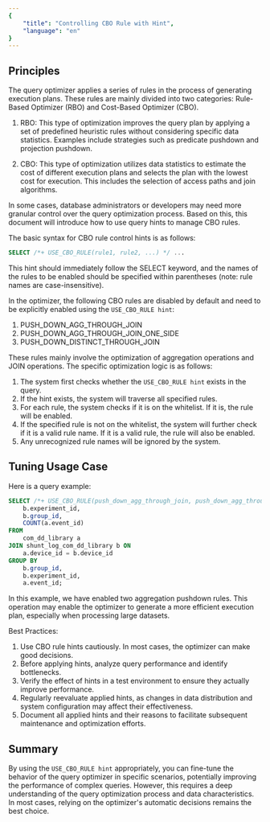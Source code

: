 ```yaml
---
{
    "title": "Controlling CBO Rule with Hint",
    "language": "en"
}
---
```


<!-- 
Licensed to the Apache Software Foundation (ASF) under one
or more contributor license agreements.  See the NOTICE file
distributed with this work for additional information
regarding copyright ownership.  The ASF licenses this file
to you under the Apache License, Version 2.0 (the
"License"); you may not use this file except in compliance
with the License.  You may obtain a copy of the License at

  http://www.apache.org/licenses/LICENSE-2.0

Unless required by applicable law or agreed to in writing,
software distributed under the License is distributed on an
"AS IS" BASIS, WITHOUT WARRANTIES OR CONDITIONS OF ANY
KIND, either express or implied.  See the License for the
specific language governing permissions and limitations
under the License.
-->

## Principles

The query optimizer applies a series of rules in the process of generating execution plans. These rules are mainly divided into two categories: Rule-Based Optimizer (RBO) and Cost-Based Optimizer (CBO).

1. RBO: This type of optimization improves the query plan by applying a set of predefined heuristic rules without considering specific data statistics. Examples include strategies such as predicate pushdown and projection pushdown.

2. CBO: This type of optimization utilizes data statistics to estimate the cost of different execution plans and selects the plan with the lowest cost for execution. This includes the selection of access paths and join algorithms.

In some cases, database administrators or developers may need more granular control over the query optimization process. Based on this, this document will introduce how to use query hints to manage CBO rules.

The basic syntax for CBO rule control hints is as follows:

```sql
SELECT /*+ USE_CBO_RULE(rule1, rule2, ...) */ ...
```

This hint should immediately follow the SELECT keyword, and the names of the rules to be enabled should be specified within parentheses (note: rule names are case-insensitive).

In the optimizer, the following CBO rules are disabled by default and need to be explicitly enabled using the `USE_CBO_RULE hint`:

1. PUSH_DOWN_AGG_THROUGH_JOIN
2. PUSH_DOWN_AGG_THROUGH_JOIN_ONE_SIDE
3. PUSH_DOWN_DISTINCT_THROUGH_JOIN

These rules mainly involve the optimization of aggregation operations and JOIN operations. The specific optimization logic is as follows:

1. The system first checks whether the `USE_CBO_RULE hint` exists in the query.
2. If the hint exists, the system will traverse all specified rules.
3. For each rule, the system checks if it is on the whitelist. If it is, the rule will be enabled.
4. If the specified rule is not on the whitelist, the system will further check if it is a valid rule name. If it is a valid rule, the rule will also be enabled.
5. Any unrecognized rule names will be ignored by the system.

## Tuning Usage Case

Here is a query example:

```sql
SELECT /*+ USE_CBO_RULE(push_down_agg_through_join, push_down_agg_through_join_one_side) */    a.event_id,
    b.experiment_id,
    b.group_id,
    COUNT(a.event_id)
FROM
    com_dd_library a
JOIN shunt_log_com_dd_library b ON
    a.device_id = b.device_id
GROUP BY
    b.group_id,
    b.experiment_id,
    a.event_id;
```

In this example, we have enabled two aggregation pushdown rules. This operation may enable the optimizer to generate a more efficient execution plan, especially when processing large datasets.

Best Practices:

1. Use CBO rule hints cautiously. In most cases, the optimizer can make good decisions.
2. Before applying hints, analyze query performance and identify bottlenecks.
3. Verify the effect of hints in a test environment to ensure they actually improve performance.
4. Regularly reevaluate applied hints, as changes in data distribution and system configuration may affect their effectiveness.
5. Document all applied hints and their reasons to facilitate subsequent maintenance and optimization efforts.

## Summary

By using the `USE_CBO_RULE hint` appropriately, you can fine-tune the behavior of the query optimizer in specific scenarios, potentially improving the performance of complex queries. However, this requires a deep understanding of the query optimization process and data characteristics. In most cases, relying on the optimizer's automatic decisions remains the best choice.